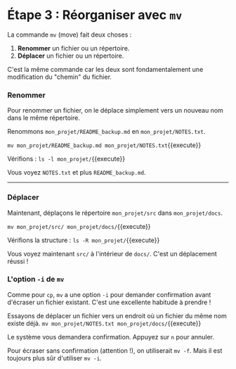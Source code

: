 # Étape 3 : Réorganiser avec `mv`

La commande `mv` (move) fait deux choses :
1.  **Renommer** un fichier ou un répertoire.
2.  **Déplacer** un fichier ou un répertoire.

C'est la même commande car les deux sont fondamentalement une modification du "chemin" du fichier.

### Renommer

Pour renommer un fichier, on le déplace simplement vers un nouveau nom dans le même répertoire.

Renommons `mon_projet/README_backup.md` en `mon_projet/NOTES.txt`.

`mv mon_projet/README_backup.md mon_projet/NOTES.txt`{{execute}}

Vérifions :
`ls -l mon_projet/`{{execute}}

Vous voyez `NOTES.txt` et plus `README_backup.md`.

---

### Déplacer

Maintenant, déplaçons le répertoire `mon_projet/src` dans `mon_projet/docs`.

`mv mon_projet/src/ mon_projet/docs/`{{execute}}

Vérifions la structure :
`ls -R mon_projet/`{{execute}}

Vous voyez maintenant `src/` à l'intérieur de `docs/`. C'est un déplacement réussi !

### L'option `-i` de `mv`

Comme pour `cp`, `mv` a une option `-i` pour demander confirmation avant d'écraser un fichier existant. C'est une excellente habitude à prendre !

Essayons de déplacer un fichier vers un endroit où un fichier du même nom existe déjà.
`mv mon_projet/NOTES.txt mon_projet/docs/`{{execute}}

Le système vous demandera confirmation. Appuyez sur `n` pour annuler.

Pour écraser sans confirmation (attention !), on utiliserait `mv -f`. Mais il est toujours plus sûr d'utiliser `mv -i`.